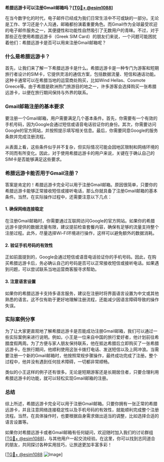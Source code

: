 **希腊远游卡可以注册Gmail邮箱吗？[[TG💪+ @esim1088](https://t.me/s/esim1088)]**

在当今数字化的时代，电子邮件已经成为我们日常生活中不可或缺的一部分。无论是工作、学习还是个人沟通，邮箱都扮演着重要角色。而Gmail作为全球最受欢迎的电子邮件服务之一，其便捷性和功能性自然吸引了无数用户的青睐。不过，对于那些正在使用希腊远游卡（Greek SIM Card）的朋友们来说，一个问题可能困扰着他们：希腊远游卡是否可以用来注册Gmail邮箱呢？

### 什么是希腊远游卡？

首先，让我们来了解一下希腊远游卡是什么。希腊远游卡是一种专门为游客和短期旅行者设计的SIM卡，它提供灵活的通信方案，包括数据流量、短信和通话功能。这种卡通常可以在希腊当地的运营商处购买，比如Wind Hellas、Cosmote Greece等。由于希腊是欧洲热门旅游目的地之一，许多游客会选择购买一张希腊远游卡，以便在旅行期间保持与外界的联系。

### Gmail邮箱注册的基本要求

要注册一个Gmail邮箱，用户需要满足几个基本条件。首先，你需要有一个有效的手机号码，因为Google会通过短信或语音电话验证你的身份。其次，你需要访问Google的官方网站，并按照提示填写相关信息。最后，你需要同意Google的服务条款并完成注册流程。

从表面上看，这些条件似乎并不复杂，但实际情况可能会因地区限制和网络环境的不同而有所变化。因此，对于使用希腊远游卡的用户来说，关键在于确认自己的SIM卡是否能够满足这些要求。

### 希腊远游卡能否用于Gmail注册？

答案是肯定的！希腊远游卡完全可以用于注册Gmail邮箱。原因很简单，只要你的希腊远游卡能够正常接收短信或接听电话，那么你就具备了注册Gmail邮箱的基本条件。当然，在实际操作过程中，还需要注意以下几点：

#### 1. 确保网络连接稳定
在注册Gmail邮箱时，你需要通过互联网访问Google的官方网站。如果你的希腊远游卡提供的数据流量有限，建议提前检查套餐内容，确保有足够的流量支持整个注册过程。此外，尽量选择Wi-Fi环境进行操作，这样可以避免额外的数据消耗。

#### 2. 验证手机号码的有效性
正如前面提到的，Google会通过短信或语音电话验证你的手机号码。因此，在购买希腊远游卡后，务必确认自己的号码是否可以正常接收短信或接听电话。如果遇到问题，可以尝试联系当地运营商客服寻求帮助。

#### 3. 注意语言设置
如果你的希腊远游卡支持多语言服务，建议在注册时将界面语言设置为中文或其他熟悉的语言。这不仅有助于更好地理解注册流程，还能减少因语言障碍导致的操作失误。

### 实际案例分享

为了让大家更直观地了解希腊远游卡是否能成功注册Gmail邮箱，我们可以通过一些实际案例来进行说明。例如，小王是一位来自中国的旅行爱好者，他计划前往希腊度假两周。为了方便与家人朋友保持联系，他在抵达希腊后立即购买了一张希腊远游卡。在旅行期间，他顺利使用这张卡拨打电话、发送短信以及上网冲浪。当需要注册一个新的Gmail邮箱时，他按照常规步骤操作，最终成功完成了注册。整个过程中，他并没有遇到任何技术障碍，一切都非常顺畅。

类似的小王这样的例子还有很多。无论是短期游客还是长期居住者，只要合理利用希腊远游卡的功能，就可以轻松实现Gmail邮箱的注册。

### 总结

综上所述，希腊远游卡完全可以用于注册Gmail邮箱。只要你拥有一张正常的希腊远游卡，并且注意网络连接稳定性以及手机号码的有效性，就能顺利完成整个注册流程。当然，在具体操作时，也要根据自身需求做出适当的调整，比如选择合适的语言设置等。

如果你对希腊远游卡或者Gmail邮箱有任何疑问，欢迎随时加入我们的讨论群组[[TG💪+ @esim1088](https://t.me/s/esim1088)]，与其他用户一起交流经验。在这里，你可以找到志同道合的朋友，共同探讨各种实用技巧，让旅途更加丰富多彩！

[[TG💪+ @esim1088](https://t.me/s/esim1088) ![Image](https://i.postimg.cc/4NQfJmqS/Snipaste-2025-05-13-00-14-12.png)]